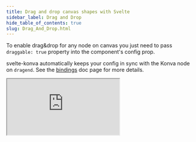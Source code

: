 ```yaml
---
title: Drag and drop canvas shapes with Svelte
sidebar_label: Drag and Drop
hide_table_of_contents: true
slug: Drag_And_Drop.html
---
```


To enable drag&drop for any node on canvas you just need to pass `draggable: true` property into the component's config prop.

svelte-konva automatically keeps your config in sync with the Konva node on `dragend`. See the [bindings](/docs/svelte/Bindings.html) doc page for more details.

<iframe 
  src="https://codesandbox.io/p/sandbox/github/konvajs/site/tree/master/svelte-demos/drag_and_drop?file=/src/App.svelte" 
  style={{
    width: "100%",
    height: "800px",
    border: 0,
    borderRadius: "4px",
    overflow: "hidden"
  }}
  sandbox="allow-modals allow-forms allow-popups allow-scripts allow-same-origin"
/>
